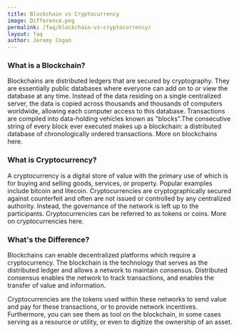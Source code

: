 ```yaml
---
title: Blockchain vs Cryptocurrency
image: Difference.png
permalink: /faq/blockchain-vs-cryptocurrency/
layout: faq
author: Jeremy Cogan
---
```


<h3>What is a Blockchain?</h3>
<span>Blockchains are distributed ledgers that are secured by cryptography. They are essentially public databases where everyone can add on to or view the database at any time. Instead of the data residing on a single centralized server, the data is copied across thousands and thousands of computers worldwide, allowing each computer access to this database. Transactions are compiled into data-holding vehicles known as "blocks".The consecutive string of every block ever executed makes up a blockchain: a distributed database of chronologically ordered transactions. More on blockchains here.</span>

<h3>What is Cryptocurrency?</h3>
<span>A cryptocurrency is a digital store of value with the primary use of which is for buying and selling goods, services, or property. Popular examples include bitcoin and litecoin. Cryptocurrencies are cryptographically secured against counterfeit and often are not issued or controlled by any centralized authority. Instead, the governance of the network is left up to the participants. Cryptocurrencies can be referred to as tokens or coins. More on cryptocurrencies here.</span>

<h3>What's the Difference?</h3>
<span>Blockchains can enable decentralized platforms which require a cryptocurrency. The blockchain is the technology that serves as the distributed ledger and allows a network to maintain consensus. Distributed consensus enables the network to track transactions, and enables the transfer of value and information.</span>

<span>Cryptocurrencies are the tokens used within these networks to send value and pay for these transactions, or to provide network incentives. Furthermore, you can see them as tool on the blockchain, in some cases serving as a resource or utility, or even to digitize the ownership of an asset.</span>
